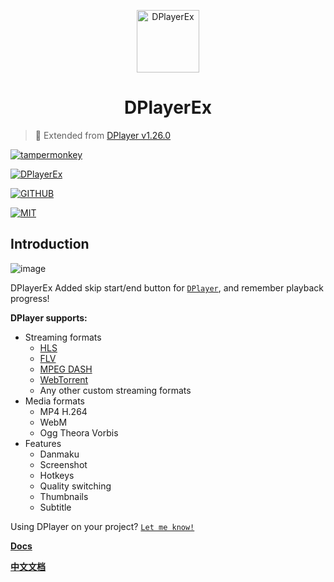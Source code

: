 <p align="center">
<img src="https://camo.githubusercontent.com/5e1e7eda4ea5c1a2da695eab72033d799316671d86b5cc0aba5e49bc07ef0e65/68747470733a2f2f692e696d6775722e636f6d2f4c6e50765a764f2e706e67" alt="DPlayerEx" width="100">
</p>
<h1 align="center">DPlayerEx</h1>

> 🍭 Extended from [DPlayer v1.26.0](https://github.com/DIYgod/DPlayer)

[![tampermonkey](https://img.shields.io/badge/tampermonkey-1.0.1-blue)](https://cdn.jsdelivr.net/gh/miseli/cCDN/kuaikan33.user.js)

[![DPlayerEx](https://img.shields.io/badge/DPlayerEx-1.6.0-orange)](https://cdn.jsdelivr.net/gh/miseli/cCDN/DPlayer.min.js)

[![GITHUB](https://img.shields.io/badge/DPlayer-1.26.0-b)](https://www.npmjs.com/package/dplayer)

[![MIT](https://img.shields.io/npm/l/dplayer.svg?style=flat-square)](https://github.com/MoePlayer/DPlayer/blob/master/LICENSE)

## Introduction

![image](https://camo.githubusercontent.com/8827add17b8450713f74cbf4aac82d9192c30e994c75dd21979abf4f6bdee303/687474703a2f2f692e696d6775722e636f6d2f323037636833362e6a7067)
</p>

DPlayerEx Added skip start/end button for [`DPlayer`](https://github.com/DIYgod/DPlayer), and remember playback progress!

**DPlayer supports:**

-   Streaming formats
    -   [HLS](https://github.com/video-dev/hls.js)
    -   [FLV](https://github.com/Bilibili/flv.js)
    -   [MPEG DASH](https://github.com/Dash-Industry-Forum/dash.js)
    -   [WebTorrent](https://github.com/webtorrent/webtorrent)
    -   Any other custom streaming formats
-   Media formats
    -   MP4 H.264
    -   WebM
    -   Ogg Theora Vorbis
-   Features
    -   Danmaku
    -   Screenshot
    -   Hotkeys
    -   Quality switching
    -   Thumbnails
    -   Subtitle

Using DPlayer on your project? [`Let me know!`](https://github.com/DIYgod/DPlayer/issues/31)

**[Docs](http://dplayer.js.org)**

**[中文文档](http://dplayer.js.org/#/zh-Hans/)**
